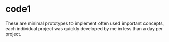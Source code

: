 # code1
These are minimal prototypes to implement often used important concepts, each individual project was quickly developed by me in less than a day per project.
